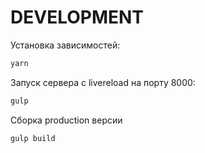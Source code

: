# DEVELOPMENT

Установка зависимостей:
```bash
yarn
```

Запуск сервера с livereload на порту 8000:
```bash
gulp
```

Сборка production версии
```bash
gulp build
```